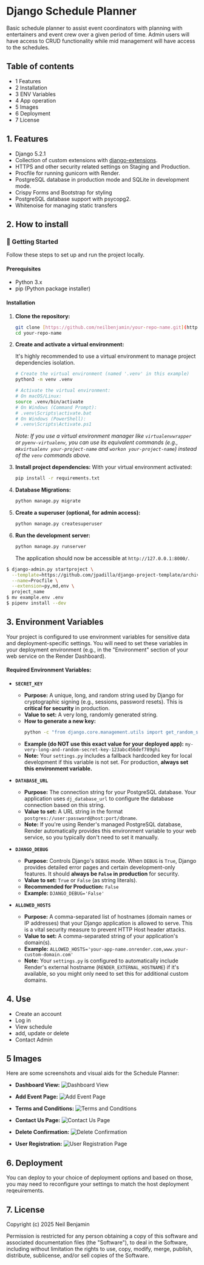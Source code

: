 # Django Schedule Planner

Basic schedule planner to assist event coordinators with planning with entertainers and event crew over a given period of time. Admin users will have access to CRUD functionality while mid management will have access to the schedules. 

## Table of contents
- 1 Features
- 2 Installation 
- 3 ENV Variables
- 4 App operation
- 5 Images
- 6 Deployment
- 7 License

## 1. Features

- Django 5.2.1
- Collection of custom extensions with [django-extensions](http://django-extensions.readthedocs.org).
- HTTPS and other security related settings on Staging and Production.
- Procfile for running gunicorn with Render. 
- PostgreSQL database in production mode and SQLite in development mode. 
- Crispy Forms and Bootstrap for styling
- PostgreSQL database support with psycopg2.
- Whitenoise for managing static transfers

## 2. How to install

### 🚀 Getting Started

Follow these steps to set up and run the project locally.

#### Prerequisites

* Python 3.x
* pip (Python package installer)

#### Installation

1.  **Clone the repository:**
    ```bash
    git clone [https://github.com/neilbenjamin/your-repo-name.git](https://github.com/neilbenjamin/your-repo-name.git)
    cd your-repo-name
    ```

2.  **Create and activate a virtual environment:**

    It's highly recommended to use a virtual environment to manage project dependencies isolation.

    ```bash
    # Create the virtual environment (named '.venv' in this example)
    python3 -m venv .venv

    # Activate the virtual environment:
    # On macOS/Linux:
    source .venv/bin/activate
    # On Windows (Command Prompt):
    # .venv\Scripts\activate.bat
    # On Windows (PowerShell):
    # .venv\Scripts\Activate.ps1
    ```
    *Note: If you use a virtual environment manager like `virtualenvwrapper` or `pyenv-virtualenv`, you can use its equivalent commands (e.g., `mkvirtualenv your-project-name` and `workon your-project-name`) instead of the `venv` commands above.*

3.  **Install project dependencies:**
    With your virtual environment activated:
    ```bash
    pip install -r requirements.txt
    ```

4.  **Database Migrations:**
    ```bash
    python manage.py migrate
    ```

5.  **Create a superuser (optional, for admin access):**
    ```bash
    python manage.py createsuperuser
    ```

6.  **Run the development server:**
    ```bash
    python manage.py runserver
    ```
    The application should now be accessible at `http://127.0.0.1:8000/`.

```bash
$ django-admin.py startproject \
  --template=https://github.com/jpadilla/django-project-template/archive/master.zip \
  --name=Procfile \
  --extension=py,md,env \
  project_name
$ mv example.env .env
$ pipenv install --dev
```

## 3. Environment Variables

Your project is configured to use environment variables for sensitive data and deployment-specific settings. You will need to set these variables in your deployment environment (e.g., in the "Environment" section of your web service on the Render Dashboard).

#### Required Environment Variables:

* **`SECRET_KEY`**
    * **Purpose:** A unique, long, and random string used by Django for cryptographic signing (e.g., sessions, password resets). This is **critical for security** in production.
    * **Value to set:** A very long, randomly generated string.
    * **How to generate a new key:**
        ```bash
        python -c "from django.core.management.utils import get_random_secret_key; print(get_random_secret_key())"
        ```
    * **Example (do NOT use this exact value for your deployed app):** `my-very-long-and-random-secret-key-123abc456def789ghi`
    * **Note:** Your `settings.py` includes a fallback hardcoded key for local development if this variable is not set. For production, **always set this environment variable.**

* **`DATABASE_URL`**
    * **Purpose:** The connection string for your PostgreSQL database. Your application uses `dj_database_url` to configure the database connection based on this string.
    * **Value to set:** A URL string in the format `postgres://user:password@host:port/dbname`.
    * **Note:** If you're using Render's managed PostgreSQL database, Render automatically provides this environment variable to your web service, so you typically don't need to set it manually.

* **`DJANGO_DEBUG`**
    * **Purpose:** Controls Django's `DEBUG` mode. When `DEBUG` is `True`, Django provides detailed error pages and certain development-only features. It should **always be `False` in production** for security.
    * **Value to set:** `True` or `False` (as string literals).
    * **Recommended for Production:** `False`
    * **Example:** `DJANGO_DEBUG='False'`

* **`ALLOWED_HOSTS`**
    * **Purpose:** A comma-separated list of hostnames (domain names or IP addresses) that your Django application is allowed to serve. This is a vital security measure to prevent HTTP Host header attacks.
    * **Value to set:** A comma-separated string of your application's domain(s).
    * **Example:** `ALLOWED_HOSTS='your-app-name.onrender.com,www.your-custom-domain.com'`
    * **Note:** Your `settings.py` is configured to automatically include Render's external hostname (`RENDER_EXTERNAL_HOSTNAME`) if it's available, so you might only need to set this for additional custom domains.

## 4. Use 
- Create an account
- Log in 
- View schedule
- add, update or delete
- Contact Admin

## 5 Images

Here are some screenshots and visual aids for the Schedule Planner:

* **Dashboard View:**
    ![Dashboard View](images/dashboard.png)

* **Add Event Page:**
    ![Add Event Page](images/add%20event.png)

* **Terms and Conditions:**
    ![Terms and Conditions](images/conditions.png)

* **Contact Us Page:**
    ![Contact Us Page](images/contact_us.png)

* **Delete Confirmation:**
    ![Delete Confirmation](images/delete.png)

* **User Registration:**
    ![User Registration Page](images/register.png)


## 6. Deployment

You can deploy to your choice of deployment options and based on those, you 
may need to reconfigure your settings to match the host deployment reqeuirements.

## 7. License

Copyright (c) 2025 Neil Benjamin

Permission is restricted for any person obtaining a copy of
this software and associated documentation files (the "Software"), to deal in
the Software, including without limitation the rights to
use, copy, modify, merge, publish, distribute, sublicense, and/or sell copies
of the Software.
